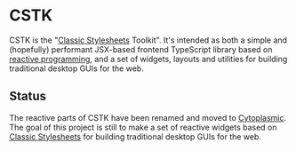 # CSTK

CSTK is the "[Classic Stylesheets](https://github.com/nielssp/classic-stylesheets) Toolkit". It's intended as both a simple and (hopefully) performant JSX-based frontend TypeScript library based on [reactive programming](https://en.wikipedia.org/wiki/Reactive_programming), and a set of widgets, layouts and utilities for building traditional desktop GUIs for the web.

## Status

The reactive parts of CSTK have been renamed and moved to [Cytoplasmic](https://github.com/nielssp/cytoplasmic). The goal of this project is still to make a set of reactive widgets based on [Classic Stylesheets](https://github.com/nielssp/classic-stylesheets) for building traditional desktop GUIs for the web.
